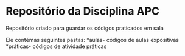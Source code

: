 # Repositório da Disciplina APC

Repositório criado para guardar os códigos praticados em sala

Ele contémas seguintes pastas:
*aulas- códigos de aulas expositivas
*práticas- códigos de atividade práticas

